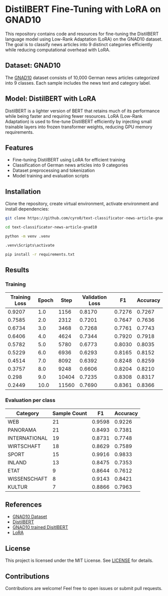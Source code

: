 # DistilBERT Fine-Tuning with LoRA on GNAD10

This repository contains code and resources for fine-tuning the DistilBERT language model using Low-Rank Adaptation (LoRA) on the GNAD10 dataset. The goal is to classify news articles into 9 distinct categories efficiently while reducing computational overhead with LoRA.

## Dataset: GNAD10
The [GNAD10](community-datasets/gnad10) dataset  consists of 10,000 German news articles categorized into 9 classes. Each sample includes the news text and category label.

## Model: DistilBERT with LoRA
DistilBERT is a lighter version of BERT that retains much of its performance while being faster and requiring fewer resources. LoRA (Low-Rank Adaptation) is used to fine-tune DistilBERT efficiently by injecting small trainable layers into frozen transformer weights, reducing GPU memory requirements.

## Features
- Fine-tuning DistilBERT using LoRA for efficient training
- Classification of German news articles into 9 categories
- Dataset preprocessing and tokenization
- Model training and evaluation scripts

## Installation
Clone the repository, create virtual environment, activate environment and install dependencies:

```bash
git clone https://github.com/cyro0/text-classificator-news-article-gnad10.git
```
```bash
cd text-classificator-news-article-gnad10
```
```bash
python -m venv .venv
```
```bash
.venv\Scripts\activate
```
```bash
pip install -r requirements.txt
```

## Results

### Training
| Training Loss | Epoch | Step  | Validation Loss | F1    | Accuracy |
|--------------|-------|-------|----------------|-------|----------|
| 0.9207       | 1.0   | 1156  | 0.8170         | 0.7276 | 0.7267   |
| 0.7585       | 2.0   | 2312  | 0.7201         | 0.7647 | 0.7636   |
| 0.6734       | 3.0   | 3468  | 0.7268         | 0.7761 | 0.7743   |
| 0.6406       | 4.0   | 4624  | 0.7344         | 0.7920 | 0.7918   |
| 0.5782       | 5.0   | 5780  | 0.6773         | 0.8030 | 0.8035   |
| 0.5229       | 6.0   | 6936  | 0.6293         | 0.8165 | 0.8152   |
| 0.4514       | 7.0   | 8092  | 0.6392         | 0.8248 | 0.8259   |
| 0.3757       | 8.0   | 9248  | 0.6606         | 0.8204 | 0.8210   |
| 0.298        | 9.0   | 10404 | 0.7235         | 0.8308 | 0.8317   |
| 0.2449       | 10.0  | 11560 | 0.7690         | 0.8361 | 0.8366   |

### Evaluation per class
| Category       | Sample Count | F1  | Accuracy |
|---------------|-------|----------|--------------|
| WEB          | 21  | 0.9598   | 0.9226       |
| PANORAMA     | 21  | 0.8493   | 0.7381       |
| INTERNATIONAL | 19  | 0.8731   | 0.7748       |
| WIRTSCHAFT   | 18  | 0.8629   | 0.7589       |
| SPORT        | 15  | 0.9916   | 0.9833       |
| INLAND       | 13  | 0.8475   | 0.7353       |
| ETAT         | 9   | 0.8644   | 0.7612       |
| WISSENSCHAFT | 8   | 0.9143   | 0.8421       |
| KULTUR       | 7   | 0.8866   | 0.7963       |

## References
- [GNAD10 Dataset](community-datasets/gnad10)
- [DistilBERT](https://huggingface.co/distilbert/distilbert-base-uncased)
- [GNAD10 trained DisitlBERT](https://huggingface.co/cyrp/distilbert-base-uncased-gnad10)
- [LoRA](https://arxiv.org/pdf/2106.09685)

## License
This project is licensed under the MIT License. See [LICENSE](LICENSE) for details.

## Contributions
Contributions are welcome! Feel free to open issues or submit pull requests.
